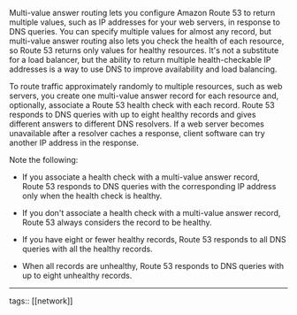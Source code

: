 Multi-value answer routing lets you configure Amazon Route 53 to return multiple values, such as IP addresses for your web servers, in response to DNS queries. You can specify multiple values for almost any record, but multi-value answer routing also lets you check the health of each resource, so Route 53 returns only values for healthy resources. It's not a substitute for a load balancer, but the ability to return multiple health-checkable IP addresses is a way to use DNS to improve availability and load balancing.

To route traffic approximately randomly to multiple resources, such as web servers, you create one multi-value answer record for each resource and, optionally, associate a Route 53 health check with each record. Route 53 responds to DNS queries with up to eight healthy records and gives different answers to different DNS resolvers. If a web server becomes unavailable after a resolver caches a response, client software can try another IP address in the response.

Note the following:

-   If you associate a health check with a multi-value answer record, Route 53 responds to DNS queries with the corresponding IP address only when the health check is healthy.
    
-   If you don't associate a health check with a multi-value answer record, Route 53 always considers the record to be healthy.
    
-   If you have eight or fewer healthy records, Route 53 responds to all DNS queries with all the healthy records.
    
-   When all records are unhealthy, Route 53 responds to DNS queries with up to eight unhealthy records.


___
tags:: [[network]]  